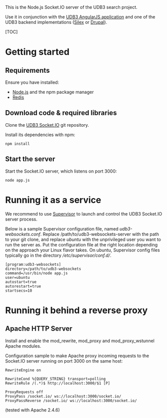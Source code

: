 This is the Node.js Socket.IO server of the UDB3 search project.

Use it in conjunction with the [UDB3 AngularJS application][udb3-angular-app] 
and one of the UDB3 backend implementations ([Silex](udb3-silex-backend) or 
[Drupal][udb3-drupal-backend]).


[TOC]


# Getting started

## Requirements

Ensure you have installed:

* [Node.js] and the npm package manager
* [Redis]


## Download code & required libraries

Clone the [UDB3 Socket.IO][udb3-websockets] git repository.

Install its dependencies with npm:

```
npm install
```

## Start the server

Start the Socket.IO server, which listens on port 3000:

```
node app.js
```


# Running it as a service

We recommend to use [Supervisor] to launch and control the UDB3 Socket.IO 
server process.

Below is a sample Supervisor configuration file, named *udb3-websockets.conf*.
Replace /path/to/udb3-websockets-server with the path to your git clone, and 
replace *ubuntu* with the unprivileged user you want to run the server as.
Put the configuration file at the right location depending on the approach your
 Linux flavor takes. On ubuntu, Supervisor config files typically go in the
 directory */etc/supervisor/conf.d/*.

```
[program:udb3-websockets]
directory=/path/to/udb3-websockets
command=/usr/bin/node app.js
user=ubuntu
autostart=true
autorestart=true
startsecs=10
```


# Running it behind a reverse proxy

## Apache HTTP Server

Install and enable the mod_rewrite, mod_proxy and mod_proxy_wstunnel Apache 
modules.

Configuration sample to make Apache proxy incoming requests to the Socket.IO 
server running on port 3000 on the same host:

```
RewriteEngine on

RewriteCond %{QUERY_STRING} transport=polling
RewriteRule /(.*)$ http://localhost:3000/$1 [P]

ProxyRequests off
ProxyPass /socket.io/ ws://localhost:3000/socket.io/
ProxyPassReverse /socket.io/ ws://localhost:3000/socket.io/
```

(tested with Apache 2.4.6)

[udb3-angular-app]: https://bitbucket.org/2dotstwice/culudb-app

[udb3-websockets]: https://bitbucket.org/2dotstwice/culudb-websockets

[udb3-drupal-backend]: https://bitbucket.org/2dotstwice/culudb

[udb3-silex-backend]: https://bitbucket.org/2dotstwice/culudb-silex

[supervisor]: http://supervisord.org/

[Node.js]: http://nodejs.org/

[Redis]: http://redis.io/
